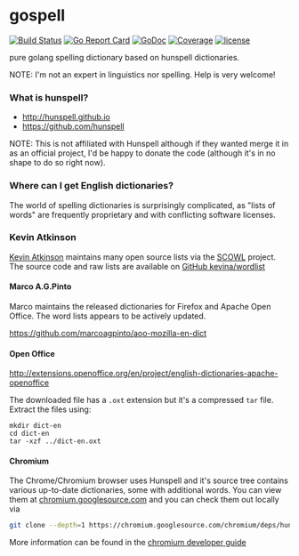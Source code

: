# gospell
[![Build Status](https://travis-ci.org/client9/gospell.svg?branch=master)](https://travis-ci.org/client9/gospell) [![Go Report Card](http://goreportcard.com/badge/client9/gospell)](http://goreportcard.com/report/client9/gospell) [![GoDoc](https://godoc.org/github.com/client9/gospell?status.svg)](https://godoc.org/github.com/client9/gospell) [![Coverage](http://gocover.io/_badge/github.com/client9/gospell)](http://gocover.io/github.com/client9/gospell) [![license](https://img.shields.io/badge/license-MIT-blue.svg?style=flat)](https://raw.githubusercontent.com/client9/gospell/master/LICENSE)

pure golang spelling dictionary based on hunspell dictionaries.

NOTE: I'm not an expert in linguistics nor spelling.  Help is very
welcome!

### What is hunspell?

* http://hunspell.github.io
* https://github.com/hunspell

NOTE: This is not affiliated with Hunspell although if they wanted
merge it in as an official project, I'd be happy to donate the code
(although it's in no shape to do so right now).

### Where can I get English dictionaries?



The world of spelling dictionaries is surprisingly complicated, as
"lists of words" are frequently proprietary and with conflicting
software licenses.


### Kevin Atkinson

[Kevin Atkinson](http://www.kevina.org)
maintains many open source lists via
the [SCOWL](http://wordlist.aspell.net) project.  The source code and
raw lists are available on
[GitHub kevina/wordlist](https://github.com/kevina/wordlist)


#### Marco A.G.Pinto

Marco maintains the released dictionaries for Firefox and Apache Open
Office.  The word lists appears to be actively updated.

https://github.com/marcoagpinto/aoo-mozilla-en-dict

#### Open Office

http://extensions.openoffice.org/en/project/english-dictionaries-apache-openoffice

The downloaded file has a `.oxt` extension but it's a compressed `tar`
file.  Extract the files using:

```
mkdir dict-en
cd dict-en
tar -xzf ../dict-en.oxt
```

#### Chromium

The Chrome/Chromium browser uses Hunspell and it's source tree
contains various up-to-date dictionaries, some with additional words.  You can view them at
[chromium.googlesource.com](https://chromium.googlesource.com/chromium/deps/hunspell_dictionaries/+/master)
and you can check them out locally via

```bash
git clone --depth=1 https://chromium.googlesource.com/chromium/deps/hunspell_dictionaries
```

More information can be found in the [chromium developer guide](https://www.chromium.org/developers/how-tos/editing-the-spell-checking-dictionaries)
